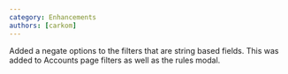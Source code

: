 ```yaml
---
category: Enhancements
authors: [carkom]
---
```


Added a negate options to the filters that are string based fields. This was added to Accounts page filters as well as the rules modal.